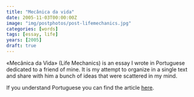 ```yaml
---
title: "Mecânica da vida"
date: 2005-11-03T00:00:00Z
image: "img/postphotos/post-lifemechanics.jpg"
categories: [words]
tags: [essay, life]
years: [2005]
draft: true
---
```


«Mecânica da Vida» (Life Mechanics) is an essay I wrote in Portuguese dedicated to a friend of mine. It is my attempt to organize in a single text and share with him a bunch of ideas that were scattered in my mind.
<!--more-->

If you understand Portuguese you can find the article [here][1].

[1]: /pdf/mecanica_da_vida-nuno_godinho-2005.pdf
